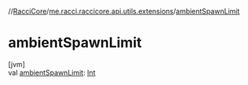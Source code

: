 //[RacciCore](../../index.md)/[me.racci.raccicore.api.utils.extensions](index.md)/[ambientSpawnLimit](ambient-spawn-limit.md)

# ambientSpawnLimit

[jvm]\
val [ambientSpawnLimit](ambient-spawn-limit.md): [Int](https://kotlinlang.org/api/latest/jvm/stdlib/kotlin/-int/index.html)
